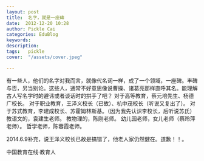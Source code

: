 ```yaml
---
layout: post  
title:  名字，就是一座碑  
date:  2012-12-20 10:28  
author: Pickle Cai  
categories: EduBlog  
keywords: 
description:   
tags:	pickle   
cover:  "/assets/cover.jpeg"  

---  
```

    
 有一些人，他们的名字对我而言，就像代名词一样，成了一个领域，一座碑。丰碑与否，另当别论。这些人，通常不好意思像说曹操、诸葛亮那样直呼其名。能理解古人写名字时的避讳或者谈话时的拱手了吧？ 对于高等教育，蔡元培先生、杨德广校长。 对于职业教育，王泽义校长（已故）、杭中茂校长（听说又复出了）。 对于苏式教育，李建成校长、苏霍姆林斯基。（因为我先认识李校长，后听说苏氏） 教语文的，袁建生老师。 教物理的，陈刚老师。 幼儿园老师，女儿老师（蔡玲萍老师）。 哲学老师，陈蓉霞老师。

2014.6.9补充，说王泽义校长已故是搞错了，他老人家仍然健在。道歉！！。

		    
 中国教育在线·教育人

